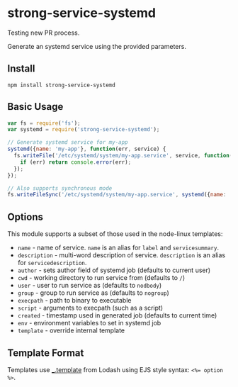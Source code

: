 # strong-service-systemd

Testing new PR process.

Generate an systemd service using the provided parameters.

## Install

`npm install strong-service-systemd`

## Basic Usage

```js
var fs = require('fs');
var systemd = require('strong-service-systemd');

// Generate systemd service for my-app
systemd({name: 'my-app'}, function(err, service) {
  fs.writeFile('/etc/systemd/system/my-app.service', service, function(err) {
    if (err) return console.error(err);
  });
});

// Also supports synchronous mode
fs.writeFileSync('/etc/systemd/system/my-app.service', systemd({name: 'my-app'}));
```

## Options

This module supports a subset of those used in the node-linux templates:

 * `name` - name of service.
   `name` is an alias for `label` and `servicesummary`.
 * `description` - multi-word description of service. `description` is an
   alias for `servicedescription`.
 * `author` - sets author field of systemd job (defaults to current user)
 * `cwd` - working directory to run service from (defaults to `/`)
 * `user` - user to run service as (defaults to `nodbody`)
 * `group` - group to run service as (defaults to `nogroup`)
 * `execpath` - path to binary to executable
 * `script` - arguments to execpath (such as a script)
 * `created` - timestamp used in generated job (defaults to current time)
 * `env` - environment variables to set in systemd job
 * `template` - override internal template

## Template Format

Templates use [_.template](http://lodash.com/docs#template) from Lodash using
EJS style syntax: `<%= option %>`.
